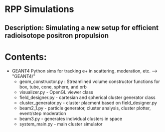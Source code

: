 # RPP Simulations 

## Description: Simulating a new setup for efficient radioisotope positron propulsion

# Contents:
 - GEANT4 Python sims for tracking e+ in scattering, moderation, etc. --> "GEANT4/"
	 - geom_constructor.py : Streamlined volume constructor functions for box, tube, cone, sphere, and orb
	 - visualizer.py - OpenGL viewer class
	 - field_designer.py - cartesian and spherical cluster generator class 
	 - cluster_generator.py - cluster placment based on field_designer.py
	 - beam2_1.py - particle generator, cluster analysis, cluster plotter, event/step moderation
	 - beam3.py - generates individual clusters in space
	 - system_main.py - main cluster simulator
